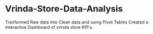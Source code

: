 # Vrinda-Store-Data-Analysis
Tranformed Raw data into Clean data and using Pivot Tables Created a Interactive Dashboard of vrinda store KPI's.
